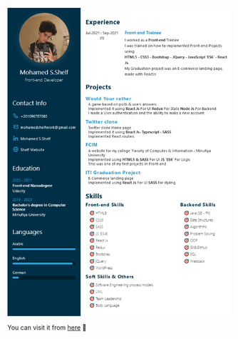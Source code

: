 ![CV Image](/public/media/images/cv-temp.png)

You can visit it from [here]('https://mohamedsaid7102.github.io/My-Resume/) 🚀
